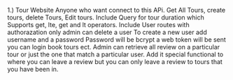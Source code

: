 1.) Tour Website 
Anyone who want connect to this APi.
Get All Tours, create tours, delete Tours, Edit tours.
Include Query for tour duration which Supports get, lte, get and lt operators.
Include User routes with authorazation only admin can delete a user
To create a new user add username and a password
Password will be bcrypt a web token will be sent you can login book tours ect.
Admin can retrieve all review on a particular tour or just the one that match a particular user.
Add it special functional to where you can leave a review but you can only leave a review to tours that you have been in.
